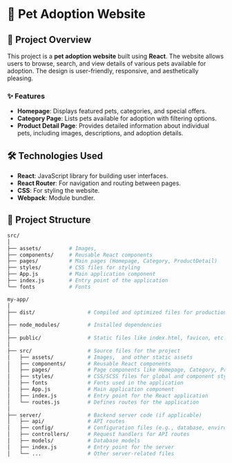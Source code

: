 # 🐾 Pet Adoption Website

## 📖 Project Overview

This project is a **pet adoption website** built using **React**. The website allows users to browse, search, and view details of various pets available for adoption. The design is user-friendly, responsive, and aesthetically pleasing.

### ✨ Features

- **Homepage**: Displays featured pets, categories, and special offers.
- **Category Page**: Lists pets available for adoption with filtering options.
- **Product Detail Page**: Provides detailed information about individual pets, including images, descriptions, and adoption details.

## 🛠️ Technologies Used

- **React**: JavaScript library for building user interfaces.
- **React Router**: For navigation and routing between pages.
- **CSS**: For styling the website.
- **Webpack**: Module bundler.


## 📂 Project Structure

```bash
src/
│
├── assets/         # Images,
├── components/     # Reusable React components
├── pages/          # Main pages (Homepage, Category, ProductDetail)
├── styles/         # CSS files for styling     
├── App.js          # Main application component
├── index.js        # Entry point of the application
└── fonts           # Fonts

my-app/
│
├── dist/                 # Compiled and optimized files for production
│
├── node_modules/         # Installed dependencies
│
├── public/               # Static files like index.html, favicon, etc.
│
├── src/                  # Source files for the project
│   ├── assets/           # Images,  and other static assets
│   ├── components/       # Reusable React components
│   ├── pages/            # Page components like Homepage, Category, ProductDetail
│   ├── styles/           # CSS/SCSS files for global and component styling
│   ├── fonts             # Fonts used in the application
│   ├── App.js            # Main application component
│   ├── index.js          # Entry point for the React application
│   └── routes.js         # Defines routes for the application
│
├── server/               # Backend server code (if applicable)
│   ├── api/              # API routes
│   ├── config/           # Configuration files (e.g., database, environment)
│   ├── controllers/      # Request handlers for API routes
│   ├── models/           # Database models
│   ├── index.js          # Entry point for the server
│   └── ...               # Other server-related files

